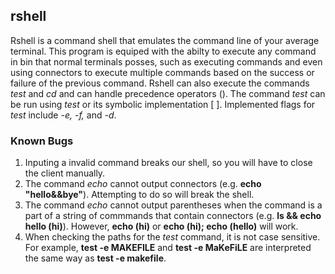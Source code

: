## rshell

Rshell is a command shell that emulates the command line of your average terminal. This program is equiped with the abilty to execute any command in bin that normal terminals posses, such as executing commands and even using connectors to execute multiple commands based on the success or failure of the previous command. Rshell can also execute the commands _test_ and _cd_ and can handle precedence operators (). The command _test_ can be run using _test_ or its symbolic implementation [ ]. Implemented flags for _test_ include _-e, -f,_ and _-d_. 

### Known Bugs
1. Inputing a invalid command breaks our shell, so you will have to close the client manually.  
2. The command _echo_ cannot output connectors (e.g. **echo "hello&&bye"**). Attempting to do so will break the shell.  
3. The command _echo_ cannot output parentheses when the command is a part of a string of commmands that contain connectors (e.g. **ls && echo hello (hi)**). However, **echo (hi)** or **echo (hi); echo (hello)** will work.  
4. When checking the paths for the _test_ command, it is not case sensitive. For example, **test -e MAKEFILE** and **test -e MaKeFiLE** are interpreted the same way as **test -e makefile**.  

